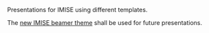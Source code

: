 Presentations for IMISE using different templates.

The [new IMISE beamer theme](https://github.com/IMISE/imise-beamertheme) shall be used for future presentations.
